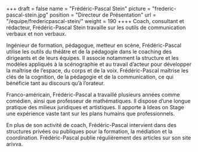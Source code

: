 +++
draft		= false
name		= "Frédéric-Pascal Stein"
picture		= "frederic-pascal-stein.jpg"
position 	= "Directeur de Présentation"
url			= "/equipe/fredericpascal-stein/"
weight		= 190
++++
Coach, consultant et rédacteur, Frédéric-Pascal Stein travaille sur les outils de communication verbaux et non verbaux.

Ingénieur de formation, pédagogue, metteur en scène, Frédéric-Pascal utilise les outils du théâtre et de la pédagogie dans le coaching des dirigeants et de leurs équipes. Il associe notamment la structure et les modèles appliqués à la scénographie et au travail d’acteur pour développer la maîtrise de l’espace, du corps et de la voix. Frédéric-Pascal maîtrise les clés de la cognition, de la pédagogie et de la communication, ce qui bénéficie tant au discours qu’à l’orateur.

Franco-américain, Frédéric-Pascal a travaillé plusieurs années comme comédien, ainsi que professeur de mathématiques. Il dispose d’une longue pratique des milieux juridiques et artistiques. Il apporte à Ideas on Stage une expérience vaste tant sur les plans humains que professionnels.
 
En plus de son activité de coach, Frédéric-Pascal intervient dans des structures privées ou publiques pour la formation, la médiation et la coordination.
Frédéric-Pascal publie régulièrement des articles sur son site arivva.

